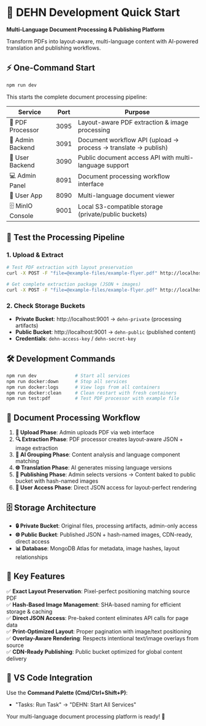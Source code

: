 # 🚀 DEHN Development Quick Start

**Multi-Language Document Processing & Publishing Platform**

Transform PDFs into layout-aware, multi-language content with AI-powered translation and publishing workflows.

## ⚡ One-Command Start

```bash
npm run dev
```

This starts the complete document processing pipeline:

| Service | Port | Purpose |
|---------|------|---------|  
| 🐍 PDF Processor | 3095 | Layout-aware PDF extraction & image processing |
| 🔐 Admin Backend | 3091 | Document workflow API (upload → process → translate → publish) |
| 👤 User Backend | 3090 | Public document access API with multi-language support |
| 💻 Admin Panel | 8091 | Document processing workflow interface |
| 📱 User App | 8090 | Multi-language document viewer |
| 🗄️ MinIO Console | 9001 | Local S3-compatible storage (private/public buckets) |

## 🧪 Test the Processing Pipeline

### 1. Upload & Extract
```bash
# Test PDF extraction with layout preservation
curl -X POST -F "file=@example-files/example-flyer.pdf" http://localhost:3095/extract

# Get complete extraction package (JSON + images)
curl -X POST -F "file=@example-files/example-flyer.pdf" http://localhost:3095/extract/zip --output extracted-content.zip
```

### 2. Check Storage Buckets
- **Private Bucket**: http://localhost:9001 → `dehn-private` (processing artifacts)  
- **Public Bucket**: http://localhost:9001 → `dehn-public` (published content)
- **Credentials**: `dehn-access-key` / `dehn-secret-key`

## 🛠️ Development Commands

```bash
npm run dev              # Start all services
npm run docker:down      # Stop all services
npm run docker:logs      # View logs from all containers
npm run docker:clean     # Clean restart with fresh containers
npm run test:pdf         # Test PDF processor with example file
```

## 🔄 Document Processing Workflow

1. **📄 Upload Phase**: Admin uploads PDF via web interface
2. **🔍 Extraction Phase**: PDF processor creates layout-aware JSON + image extraction
3. **🤖 AI Grouping Phase**: Content analysis and language component matching  
4. **🌐 Translation Phase**: AI generates missing language versions
5. **📝 Publishing Phase**: Admin selects versions → Content baked to public bucket with hash-named images
6. **👥 User Access Phase**: Direct JSON access for layout-perfect rendering

## 🗄️ Storage Architecture

- **🔒 Private Bucket**: Original files, processing artifacts, admin-only access
- **🌐 Public Bucket**: Published JSON + hash-named images, CDN-ready, direct access
- **📊 Database**: MongoDB Atlas for metadata, image hashes, layout relationships

## 🎯 Key Features

✅ **Exact Layout Preservation**: Pixel-perfect positioning matching source PDF  
✅ **Hash-Based Image Management**: SHA-based naming for efficient storage & caching  
✅ **Direct JSON Access**: Pre-baked content eliminates API calls for page data  
✅ **Print-Optimized Layout**: Proper pagination with image/text positioning  
✅ **Overlay-Aware Rendering**: Respects intentional text/image overlays from source  
✅ **CDN-Ready Publishing**: Public bucket optimized for global content delivery  

## 🔧 VS Code Integration

Use the **Command Palette (Cmd/Ctrl+Shift+P)**:
- "Tasks: Run Task" → "DEHN: Start All Services"

Your multi-language document processing platform is ready! 🎉
